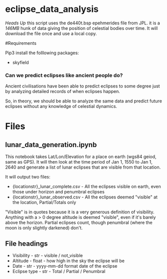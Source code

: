 # eclipse_data_analysis

*Heads Up* this script uses the de440t.bsp epehmerides file from JPL.
it is a *146MB* hunk of data giving the position of celestial bodies over time.
It will download the file once and use a local copy.

#Requirements

Pip3 install the folllowing packages:
 
* skyfield

### Can we predict eclipses like ancient people do?

Ancient civilisations have been able to predict eclipses to some degree just by
analyzing detailed records of when eclipses happen. 

So, in theory, we should be able to analyze the same data and predict
future eclipses without any knowledge of celestial dynamics.

# Files

## lunar_data_generation.ipynb

This notebook takes Lat/Lon/Elevation for a place on earth (wgs84 geiod, same as GPS).
It will then look at the time period of Jan 1, 1550 to Jan 1, 2640
and generate a list of lunar eclipses that are visible from that location.

It will output two files:
* {locationstr}_lunar_complete.csv - All the eclipses visible on earth, even those under horizon and penumbral eclipses
* {locationstr}_lunar_observed.csv - All the eclipses deemed "visible" at the location, Partial/Totals only

"Visible" is in quotes because it is a very generous definition of visibility.
Anything with a > 0 degree altitude is deemed "visible", even if it's barely above the horizon.
Partial eclipses count, though penumbral (where the moon is only slightly darkened) don't.

## File headings

* Visibility - str - visible / not_visible
* Altitude - float - how high in the sky the eclipse will be
* Date - str - yyyy-mm-dd format date of the eclipse
* Eclipse type - str - Total / Partial / Penumbral

